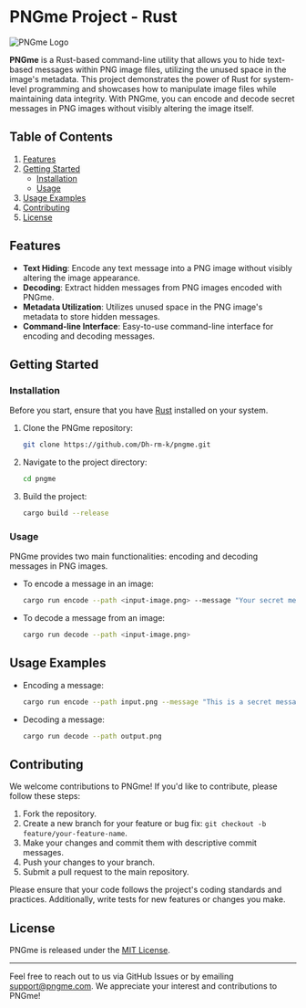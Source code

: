 # PNGme Project - Rust

![PNGme Logo](https://upload.wikimedia.org/wikipedia/commons/d/d5/Rust_programming_language_black_logo.svg)

**PNGme** is a Rust-based command-line utility that allows you to hide text-based messages within PNG image files, utilizing the unused space in the image's metadata. This project demonstrates the power of Rust for system-level programming and showcases how to manipulate image files while maintaining data integrity. With PNGme, you can encode and decode secret messages in PNG images without visibly altering the image itself.

## Table of Contents

1. [Features](#features)
2. [Getting Started](#getting-started)
    - [Installation](#installation)
    - [Usage](#usage)
3. [Usage Examples](#usage-examples)
4. [Contributing](#contributing)
5. [License](#license)

## Features

- **Text Hiding**: Encode any text message into a PNG image without visibly altering the image appearance.
- **Decoding**: Extract hidden messages from PNG images encoded with PNGme.
- **Metadata Utilization**: Utilizes unused space in the PNG image's metadata to store hidden messages.
- **Command-line Interface**: Easy-to-use command-line interface for encoding and decoding messages.

## Getting Started

### Installation

Before you start, ensure that you have [Rust](https://www.rust-lang.org/tools/install) installed on your system.

1. Clone the PNGme repository:

    ```bash
    git clone https://github.com/Dh-rm-k/pngme.git
    ```

2. Navigate to the project directory:

    ```bash
    cd pngme
    ```

3. Build the project:

    ```bash
    cargo build --release
    ```

### Usage

PNGme provides two main functionalities: encoding and decoding messages in PNG images.

- To encode a message in an image:

    ```bash
    cargo run encode --path <input-image.png> --message "Your secret message"
    ```

- To decode a message from an image:

    ```bash
    cargo run decode --path <input-image.png>
    ```

## Usage Examples

- Encoding a message:

    ```bash
    cargo run encode --path input.png --message "This is a secret message."
    ```

- Decoding a message:

    ```bash
    cargo run decode --path output.png
    ```

## Contributing

We welcome contributions to PNGme! If you'd like to contribute, please follow these steps:

1. Fork the repository.
2. Create a new branch for your feature or bug fix: `git checkout -b feature/your-feature-name`.
3. Make your changes and commit them with descriptive commit messages.
4. Push your changes to your branch.
5. Submit a pull request to the main repository.

Please ensure that your code follows the project's coding standards and practices. Additionally, write tests for new features or changes you make.

## License

PNGme is released under the [MIT License](LICENSE).

---

Feel free to reach out to us via GitHub Issues or by emailing support@pngme.com. We appreciate your interest and contributions to PNGme!
